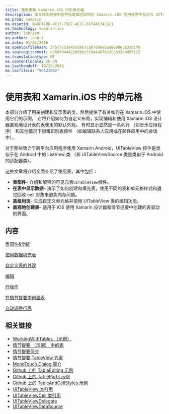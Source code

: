 ```yaml
---
title: 使用表和 Xamarin.iOS 中的单元格
description: 本文档所链接到各种指南描述如何在 Xamarin.iOS 应用程序中显示与 UITableView 控件的数据。
ms.prod: xamarin
ms.assetid: 04DF47DD-4E17-75D7-AC7C-8CF4A574CD21
ms.technology: xamarin-ios
author: lobrien
ms.author: laobri
ms.date: 01/06/2016
ms.openlocfilehash: 275c7553e465da67ca0780ea6aa9e986ca33b1f8
ms.sourcegitcommit: e268fd44422d0bbc7c944a678e2cc633a0493122
ms.translationtype: MT
ms.contentlocale: zh-CN
ms.lasthandoff: 10/25/2018
ms.locfileid: "50121602"
---
```

# <a name="working-with-tables-and-cells-in-xamarinios"></a>使用表和 Xamarin.iOS 中的单元格

本部分介绍了用来创建和显示表的类，然后提供了有关如何在 Xamarin.iOS 中使用它们的示例。 它将介绍如何为自定义布局，实现编辑和使用 Xamarin iOS 设计器直观地设计表的表使用的默认外观。 有时显示显然是一系列行 （如音乐应用程序） 和其他情况下很难识别表控件 （如编辑联系人应用或在邮件应用中的会话中）。

对于那些致力于跨平台应用程序使用 Xamarin.Android，UITableView 控件是类似于在 Android 中的 ListView 类 （和 UITableViewSource 类是类似于 Android 的适配器类）。

这些文章将介绍全面介绍了使用表，其中包括：

-   **表部件**– 介绍和解释的可见元素`UITableView`控件。 
-   **在表中显示数据**– 演示了如何创建和填充表，使用不同的表和单元格样式和通过回收 cell 对象来避免内存问题。 
-   **高级用法**– 生成自定义单元格并使用 UITableView 类的编辑功能。 
-   **直观地创建表**– 适用于 iOS 使用 Xamarin 设计器和情节提要中创建的表驱动的界面。 

## <a name="contents"></a>内容

 [表部件&amp;功能](~/ios/user-interface/controls/tables/table-parts-and-functionality.md)

 [使用数据填充表](~/ios/user-interface/controls/tables/populating-a-table-with-data.md)

 [自定义表的外观](~/ios/user-interface/controls/tables/customizing-table-appearance.md)

 [编辑](~/ios/user-interface/controls/tables/editing.md)
 
 [行操作](~/ios/user-interface/controls/tables/row-action.md)

 [在情节提要中创建表](~/ios/user-interface/controls/tables/creating-tables-in-a-storyboard.md)
 
 [自动调整行高](~/ios/user-interface/controls/tables/autosizing-row-height.md)

## <a name="related-links"></a>相关链接

- [WorkingWithTables （示例）](https://developer.xamarin.com/samples/monotouch/WorkingWithTables/)
- [情节提要 （示例） 中的表](https://developer.xamarin.com/samples/monotouch/StoryboardTable/)
- [情节提要简介](~/ios/user-interface/storyboards/index.md)
- [情节提要 TableView 方案](https://github.com/xamarin/recipes/tree/master/Recipes/ios/general/storyboard/storyboard_a_tableview)
- [MonoTouch.Dialog 简介](~/ios/user-interface/monotouch.dialog/index.md)
- [Github 上的 TableEditing 示例](https://github.com/xamarin/monotouch-samples/tree/master/TableEditing)
- [Github 上的 TableParts 示例](https://github.com/xamarin/monotouch-samples/tree/master/TableParts)
- [Github 上的 TableAndCellStyles 示例](https://github.com/xamarin/mobile-samples/tree/master/TablesLists)
- [UITableView 类引用](https://developer.apple.com/library/ios/documentation/UIKit/Reference/UITableView_Class/)
- [UITableViewCell 类引用](https://developer.apple.com/library/ios/documentation/UIKit/Reference/UITableViewCell_Class/)
- [UITableViewDelegate](https://developer.apple.com/library/ios/documentation/UIKit/Reference/UITableViewDelegate_Protocol/)
- [UITableViewDataSource](https://developer.apple.com/library/ios/documentation/UIKit/Reference/UITableViewDataSource_Protocol/)
